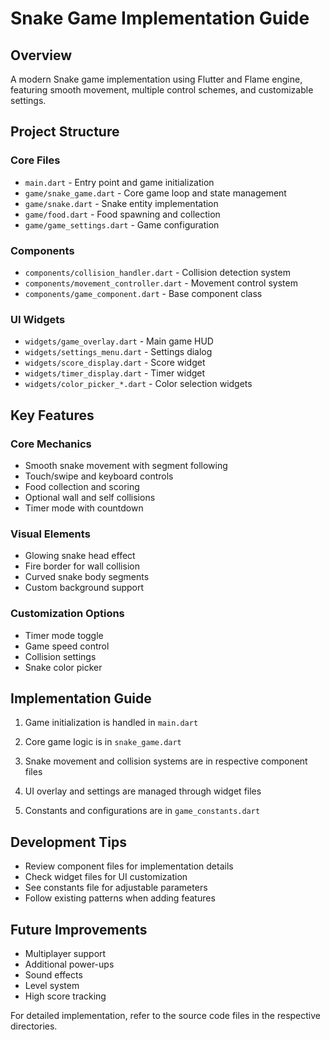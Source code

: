 # Snake Game Implementation Guide

## Overview
A modern Snake game implementation using Flutter and Flame engine, featuring smooth movement, multiple control schemes, and customizable settings.

## Project Structure

### Core Files
- `main.dart` - Entry point and game initialization
- `game/snake_game.dart` - Core game loop and state management
- `game/snake.dart` - Snake entity implementation
- `game/food.dart` - Food spawning and collection
- `game/game_settings.dart` - Game configuration

### Components
- `components/collision_handler.dart` - Collision detection system
- `components/movement_controller.dart` - Movement control system
- `components/game_component.dart` - Base component class

### UI Widgets
- `widgets/game_overlay.dart` - Main game HUD
- `widgets/settings_menu.dart` - Settings dialog
- `widgets/score_display.dart` - Score widget
- `widgets/timer_display.dart` - Timer widget
- `widgets/color_picker_*.dart` - Color selection widgets

## Key Features

### Core Mechanics
- Smooth snake movement with segment following
- Touch/swipe and keyboard controls
- Food collection and scoring
- Optional wall and self collisions
- Timer mode with countdown

### Visual Elements  
- Glowing snake head effect
- Fire border for wall collision
- Curved snake body segments
- Custom background support

### Customization Options
- Timer mode toggle
- Game speed control
- Collision settings
- Snake color picker

## Implementation Guide

1. Game initialization is handled in `main.dart`

2. Core game logic is in `snake_game.dart`

3. Snake movement and collision systems are in respective component files

4. UI overlay and settings are managed through widget files

5. Constants and configurations are in `game_constants.dart`

## Development Tips

- Review component files for implementation details
- Check widget files for UI customization
- See constants file for adjustable parameters
- Follow existing patterns when adding features

## Future Improvements

- Multiplayer support
- Additional power-ups
- Sound effects
- Level system
- High score tracking

For detailed implementation, refer to the source code files in the respective directories.
